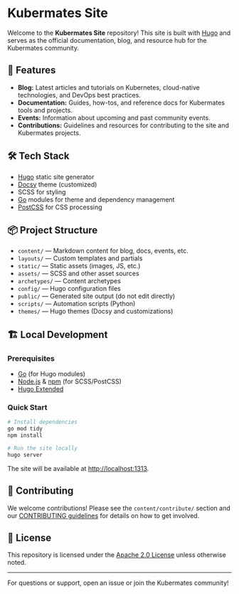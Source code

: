 # Kubermates Site

Welcome to the **Kubermates Site** repository! This site is built with [Hugo](https://gohugo.io/) and serves as the official documentation, blog, and resource hub for the Kubermates community.

## 🚀 Features

- **Blog:** Latest articles and tutorials on Kubernetes, cloud-native technologies, and DevOps best practices.
- **Documentation:** Guides, how-tos, and reference docs for Kubermates tools and projects.
- **Events:** Information about upcoming and past community events.
- **Contributions:** Guidelines and resources for contributing to the site and Kubermates projects.

## 🛠️ Tech Stack

- [Hugo](https://gohugo.io/) static site generator
- [Docsy](https://www.docsy.dev/) theme (customized)
- SCSS for styling
- [Go](https://golang.org/) modules for theme and dependency management
- [PostCSS](https://postcss.org/) for CSS processing

## 📦 Project Structure

- `content/` — Markdown content for blog, docs, events, etc.
- `layouts/` — Custom templates and partials
- `static/` — Static assets (images, JS, etc.)
- `assets/` — SCSS and other asset sources
- `archetypes/` — Content archetypes
- `config/` — Hugo configuration files
- `public/` — Generated site output (do not edit directly)
- `scripts/` — Automation scripts (Python)
- `themes/` — Hugo themes (Docsy and customizations)

## 🏗️ Local Development

### Prerequisites

- [Go](https://golang.org/) (for Hugo modules)
- [Node.js](https://nodejs.org/) & [npm](https://www.npmjs.com/) (for SCSS/PostCSS)
- [Hugo Extended](https://gohugo.io/getting-started/installing/)

### Quick Start

```bash
# Install dependencies
go mod tidy
npm install

# Run the site locally
hugo server
```

The site will be available at [http://localhost:1313](http://localhost:1313).

## 📝 Contributing

We welcome contributions! Please see the `content/contribute/` section and our [CONTRIBUTING guidelines](content/contribute/) for details on how to get involved.

## 📄 License

This repository is licensed under the [Apache 2.0 License](LICENSE) unless otherwise noted.

---

For questions or support, open an issue or join the Kubermates community!
